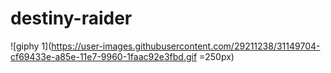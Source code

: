 # destiny-raider
![giphy 1](https://user-images.githubusercontent.com/29211238/31149704-cf69433e-a85e-11e7-9960-1faac92e3fbd.gif =250px)
